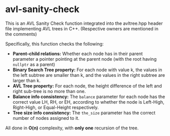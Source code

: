 # avl-sanity-check

This is an AVL Sanity Check function integrated into the avltree.hpp header file implementing AVL trees in C++. (Respective owners are mentioned in the comments)

Specifically, this function checks the following:
* <b>Parent-child relations:</b> Whether each node has in their parent parameter a pointer pointing at the parent node (with the root having `nullptr` as a parent)
* <b>Binary Search Tree property:</b> For each node with value k, the values in the left subtree are smaller than k, and the values in the right subtree are larger than k. 
* <b>AVL Tree property:</b> For each node, the height difference of the left and right sub-tree is no more than one.
* <b>Balance info consistency:</b> The `balance` parameter for each node has the correct value LH, RH, or EH, according to whether the node is Left-High, Right-High, or Equal-Height respectively.
* <b>Tree size info consistency:</b> The `the_size` parameter has the correct number of nodes assigned to it.

All done in <b>O(n)</b> complexity, with <b>only one</b> recursion of the tree.
